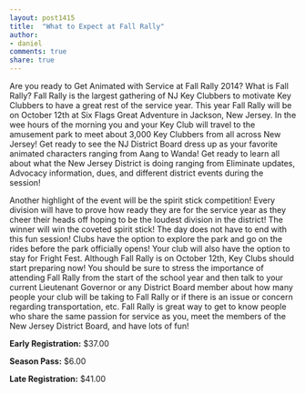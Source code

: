 ```yaml
---
layout: post1415
title:  "What to Expect at Fall Rally"
author:
- daniel
comments: true
share: true
---
```


Are you ready to Get Animated with Service at Fall Rally 2014? What is Fall Rally? Fall Rally is the largest gathering of NJ Key Clubbers to motivate Key Clubbers to have a great rest of the service year. This year Fall Rally will be on October 12th at Six Flags Great Adventure in Jackson, New Jersey. In the wee hours of the morning you and your Key Club will travel to the amusement park to meet about 3,000 Key Clubbers from all across New Jersey! Get ready to see the NJ District Board dress up as your favorite animated characters ranging from Aang to Wanda! Get ready to learn all about what the New Jersey District is doing ranging from Eliminate updates, Advocacy information, dues, and different district events during the session!

Another highlight of the event will be the spirit stick competition! Every division will have to prove how ready they are for the service year as they cheer their heads off hoping to be the loudest division in the district! The winner will win the coveted spirit stick! The day does not have to end with this fun session! Clubs have the option to explore the park and go on the rides before the park officially opens! Your club will also have the option to stay for Fright Fest.
Although Fall Rally is on October 12th, Key Clubs should start preparing now! You should be sure to stress the importance of attending Fall Rally from the start of the school year and then talk to your current Lieutenant Governor or any District Board member about how many people your club will be taking to Fall Rally or if there is an issue or concern regarding transportation, etc. Fall Rally is great way to get to know people who share the same passion for service as you, meet the members of the New Jersey District Board, and have lots of fun!

**Early Registration:** $37.00

**Season Pass:** $6.00

**Late Registration:** $41.00
